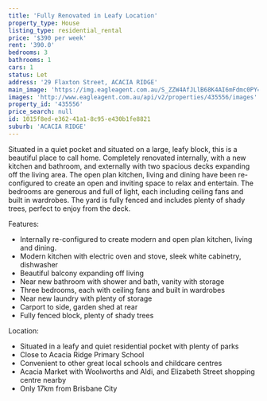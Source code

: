 ```yaml
---
title: 'Fully Renovated in Leafy Location'
property_type: House
listing_type: residential_rental
price: '$390 per week'
rent: '390.0'
bedrooms: 3
bathrooms: 1
cars: 1
status: Let
address: '29 Flaxton Street, ACACIA RIDGE'
main_image: 'https://img.eagleagent.com.au/S_ZZW4AfJLlB68K4AI6mFdmc0PY=/1280x854/smart/https://s3-us-west-2.amazonaws.com/eagleagent-orig/images/6825566/425321654-image-M.jpg'
images: 'http://www.eagleagent.com.au/api/v2/properties/435556/images'
property_id: '435556'
price_search: null
id: 1015f8ed-e362-41a1-8c95-e430b1fe8821
suburb: 'ACACIA RIDGE'
---
```

Situated in a quiet pocket and situated on a large, leafy block, this is a beautiful place to call home. Completely renovated internally, with a new kitchen and bathroom, and externally with two spacious decks expanding off the living area. The open plan kitchen, living and dining have been re-configured to create an open and inviting space to relax and entertain. The bedrooms are generous and full of light, each including ceiling fans and built in wardrobes. The yard is fully fenced and includes plenty of shady trees, perfect to enjoy from the deck.

Features:
*  Internally re-configured to create modern and open plan kitchen, living and dining.
*  Modern kitchen with electric oven and stove, sleek white cabinetry, dishwasher
*  Beautiful balcony expanding off living
*  Near new bathroom with shower and bath, vanity with storage
*  Three bedrooms, each with ceiling fans and built in wardrobes
*  Near new laundry with plenty of storage
*  Carport to side, garden shed at rear
*  Fully fenced block, plenty of shady trees

Location:
*  Situated in a leafy and quiet residential pocket with plenty of parks
*  Close to Acacia Ridge Primary School
*  Convenient to other great local schools and childcare centres
*  Acacia Market with Woolworths and Aldi, and Elizabeth Street shopping centre nearby
*  Only 17km from Brisbane City